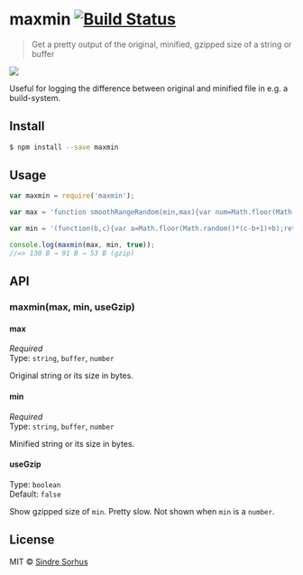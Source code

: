 # maxmin [![Build Status](https://travis-ci.org/sindresorhus/maxmin.svg?branch=master)](https://travis-ci.org/sindresorhus/maxmin)

> Get a pretty output of the original, minified, gzipped size of a string or buffer

![](screenshot.png)

Useful for logging the difference between original and minified file in e.g. a build-system.


## Install

```sh
$ npm install --save maxmin
```


## Usage

```js
var maxmin = require('maxmin');

var max = 'function smoothRangeRandom(min,max){var num=Math.floor(Math.random()*(max-min+1)+min);return this.prev=num===this.prev?++num:num};';

var min = '(function(b,c){var a=Math.floor(Math.random()*(c-b+1)+b);return this.a=a===this.a?++a:a})()';

console.log(maxmin(max, min, true));
//=> 130 B → 91 B → 53 B (gzip)
```

## API

### maxmin(max, min, useGzip)

#### max

*Required*  
Type: `string`, `buffer`, `number`

Original string or its size in bytes.

#### min

*Required*  
Type: `string`, `buffer`, `number`

Minified string or its size in bytes.

#### useGzip

Type: `boolean`  
Default: `false`

Show gzipped size of `min`. Pretty slow. Not shown when `min` is a `number`.


## License

MIT © [Sindre Sorhus](https://sindresorhus.com)
